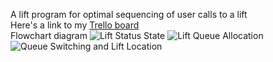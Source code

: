 A lift program for optimal sequencing of user calls to a lift
<br>
Here's a link to my [Trello board](https://trello.com/b/eYqUkAvq/lift-call-code)
<br>
Flowchart diagram
![Lift Status State](https://user-images.githubusercontent.com/66052655/132297712-e7258de2-282c-4f46-bbac-b201eb6b1049.png)
![Lift Queue Allocation](https://user-images.githubusercontent.com/66052655/132297733-e63a4070-c359-435d-9e47-421c2a8b9579.png)
![Queue Switching and Lift Location](https://user-images.githubusercontent.com/66052655/132297741-a616b607-0449-4e68-80ad-30a6c48155c7.png)

